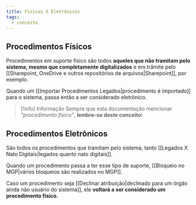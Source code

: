 ```yaml
---
title: Físicos X Eletrônicos
tags:
  - conceito
---
```

## Procedimentos Físicos

Procedimentos em suporte físico são todos **aqueles que não tramitam pelo sistema, mesmo que completamente digitalizados** e em trâmite pelo [[Sharepoint, OneDrive e outros repositórios de arquivos|Sharepoint]], por exemplo.

Quando um [[Importar Procedimentos Legados|procedimento é importado]] para o sistema, passa então a ser considerado eletrônico.

> [!info] Informação
> Sempre que esta documentação mencionar *"procedimento físico"*, **lembre-se deste conceito**!

## Procedimentos Eletrônicos

São todos os procedimentos que tramitam pelo sistema, tanto [[Legados X Nato Digitais|legados quanto nato digitais]].

Quando um procedimento passa a ter esse tipo de suporte, [[Bloqueio no MGP|vários bloqueios são realizados no MGP]].

Caso um procedimento seja [[Declinar atribuição|declinado para um órgão ainda não usuário do sistema]], ele **voltará a ser considerado um procedimento físico.**
